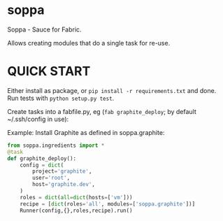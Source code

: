 soppa
=====

Soppa - Sauce for Fabric.

Allows creating modules that do a single task for re-use.

QUICK START
===========

Either install as package, or `pip install -r requirements.txt` and done.
Run tests with `python setup.py test`.

Create tasks into a fabfile.py, eg (`fab graphite_deploy`; by default ~/.ssh/config in use):

Example: Install Graphite as defined in soppa.graphite:
```python
from soppa.ingredients import *
@task
def graphite_deploy():
    config = dict(
        project='graphite',
        user='root',
        host='graphite.dev',
    )
    roles = dict(all=dict(hosts=['vm']))
    recipe = [dict(roles='all', modules=['soppa.graphite'])]
    Runner(config,{},roles,recipe).run()
```
